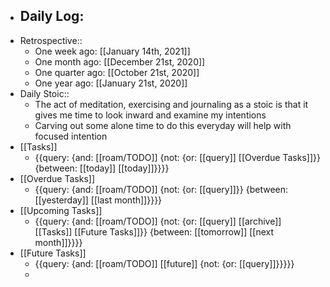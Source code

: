 - Daily Log:
    - 
- Retrospective::
    - One week ago: [[January 14th, 2021]]
    - One month ago: [[December 21st, 2020]]
    - One quarter ago: [[October 21st, 2020]]
    - One year ago: [[January 21st, 2020]]
- Daily Stoic::
    - The act of meditation, exercising and journaling as a stoic is that it gives me time to look inward and examine my intentions
    - Carving out some alone time to do this everyday will help with focused intention
- [[Tasks]]
    - {{query: {and: [[roam/TODO]] {not: {or: [[query]] [[Overdue Tasks]]}} {between: [[today]] [[today]]}}}}
- [[Overdue Tasks]]
    - {{query: {and: [[roam/TODO]] {not: {or: [[query]]}} {between: [[yesterday]] [[last month]]}}}}
- [[Upcoming Tasks]]
    - {{query: {and: [[roam/TODO]] {not: {or: [[query]] [[archive]] [[Tasks]] [[Future Tasks]]}} {between: [[tomorrow]] [[next month]]}}}}
- [[Future Tasks]]
    - {{query: {and: [[roam/TODO]] [[future]] {not: {or: [[query]]}}}}}
    - 
